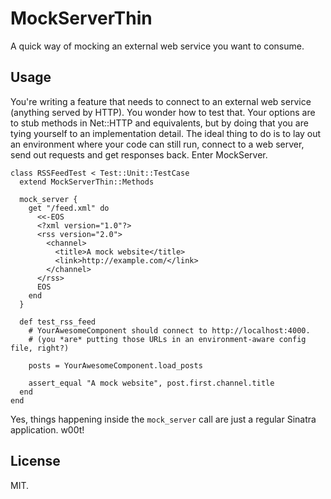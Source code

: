 # MockServerThin #

A quick way of mocking an external web service you want to consume.

## Usage ##

You're writing a feature that needs to connect to an external web service
(anything served by HTTP). You wonder how to test that. Your options
are to stub methods in Net::HTTP and equivalents, but by doing that you
are tying yourself to an implementation detail. The ideal thing to do
is to lay out an environment where your code can still run, connect to
a web server, send out requests and get responses back. Enter MockServer.

    class RSSFeedTest < Test::Unit::TestCase
      extend MockServerThin::Methods

      mock_server {
        get "/feed.xml" do
          <<-EOS
          <?xml version="1.0"?>
          <rss version="2.0">
            <channel>
              <title>A mock website</title>
              <link>http://example.com/</link>
            </channel>
          </rss>
          EOS
        end
      }

      def test_rss_feed
        # YourAwesomeComponent should connect to http://localhost:4000.
        # (you *are* putting those URLs in an environment-aware config file, right?)

        posts = YourAwesomeComponent.load_posts

        assert_equal "A mock website", post.first.channel.title
      end
    end

Yes, things happening inside the `mock_server` call are just a regular Sinatra application. w00t!

## License ##

MIT.
